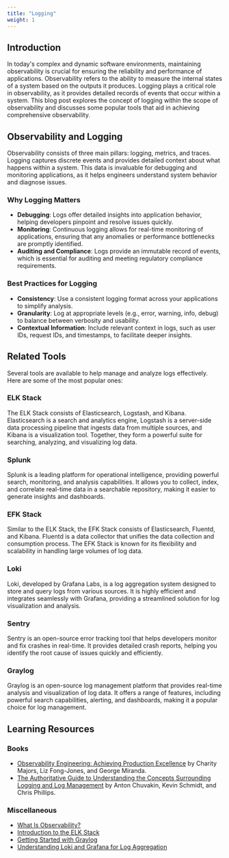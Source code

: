 ```yaml
---
title: "Logging"
weight: 1
---
```


## Introduction

In today's complex and dynamic software environments, maintaining observability is crucial for ensuring the reliability and performance of applications. Observability refers to the ability to measure the internal states of a system based on the outputs it produces. Logging plays a critical role in observability, as it provides detailed records of events that occur within a system. This blog post explores the concept of logging within the scope of observability and discusses some popular tools that aid in achieving comprehensive observability.

## Observability and Logging

Observability consists of three main pillars: logging, metrics, and traces. Logging captures discrete events and provides detailed context about what happens within a system. This data is invaluable for debugging and monitoring applications, as it helps engineers understand system behavior and diagnose issues.

### Why Logging Matters

- **Debugging**: Logs offer detailed insights into application behavior, helping developers pinpoint and resolve issues quickly.
- **Monitoring**: Continuous logging allows for real-time monitoring of applications, ensuring that any anomalies or performance bottlenecks are promptly identified.
- **Auditing and Compliance**: Logs provide an immutable record of events, which is essential for auditing and meeting regulatory compliance requirements.

### Best Practices for Logging

- **Consistency**: Use a consistent logging format across your applications to simplify analysis.
- **Granularity**: Log at appropriate levels (e.g., error, warning, info, debug) to balance between verbosity and usability.
- **Contextual Information**: Include relevant context in logs, such as user IDs, request IDs, and timestamps, to facilitate deeper insights.

## Related Tools

Several tools are available to help manage and analyze logs effectively. Here are some of the most popular ones:

### ELK Stack

The ELK Stack consists of Elasticsearch, Logstash, and Kibana. Elasticsearch is a search and analytics engine, Logstash is a server-side data processing pipeline that ingests data from multiple sources, and Kibana is a visualization tool. Together, they form a powerful suite for searching, analyzing, and visualizing log data.

### Splunk

Splunk is a leading platform for operational intelligence, providing powerful search, monitoring, and analysis capabilities. It allows you to collect, index, and correlate real-time data in a searchable repository, making it easier to generate insights and dashboards.

### EFK Stack

Similar to the ELK Stack, the EFK Stack consists of Elasticsearch, Fluentd, and Kibana. Fluentd is a data collector that unifies the data collection and consumption process. The EFK Stack is known for its flexibility and scalability in handling large volumes of log data.

### Loki

Loki, developed by Grafana Labs, is a log aggregation system designed to store and query logs from various sources. It is highly efficient and integrates seamlessly with Grafana, providing a streamlined solution for log visualization and analysis.

### Sentry

Sentry is an open-source error tracking tool that helps developers monitor and fix crashes in real-time. It provides detailed crash reports, helping you identify the root cause of issues quickly and efficiently.

### Graylog

Graylog is an open-source log management platform that provides real-time analysis and visualization of log data. It offers a range of features, including powerful search capabilities, alerting, and dashboards, making it a popular choice for log management.

## Learning Resources

### Books
- [Observability Engineering: Achieving Production Excellence](https://amazon.com/Observability-Engineering-Achieving-Production-Excellence/dp/1492076449) by Charity Majors, Liz Fong-Jones, and George Miranda.
- [The Authoritative Guide to Understanding the Concepts Surrounding Logging and Log Management](https://www.amazon.com/Logging-Log-Management-Authoritative-Understanding/dp/1597496359) by Anton Chuvakin, Kevin Schmidt, and Chris Phillips.

### Miscellaneous
- [What Is Observability?](https://www.youtube.com/watch?v=bvVgP4tw_Hc)
- [Introduction to the ELK Stack](https://www.youtube.com/playlist?list=PLS1QulWo1RIYkDHcPXUtH4sqvQQMH3_TN)
- [Getting Started with Graylog](https://docs.graylog.org/en/4.0/pages/getting_started.html)
- [Understanding Loki and Grafana for Log Aggregation](https://grafana.com/docs/loki/latest/)
